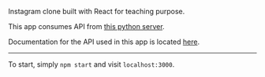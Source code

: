 Instagram clone built with React for teaching purpose.

This app consumes API from [this python server](https://github.com/NextAcademy/instagram_flask).

Documentation for the API used in this app is located [here](https://documenter.getpostman.com/view/2792518/RzZ6HLBy).

---

To start, simply `npm start` and visit `localhost:3000`.